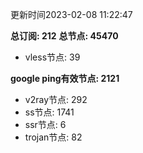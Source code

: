 更新时间2023-02-08 11:22:47

**总订阅: 212**
**总节点: 45470**
- vless节点: 39

**google ping有效节点: 2121**
- v2ray节点: 292
- ss节点: 1741
- ssr节点: 6
- trojan节点: 82
